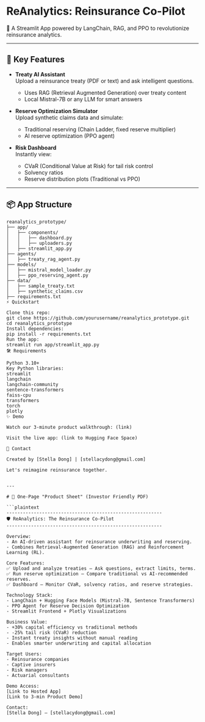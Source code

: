 # ReAnalytics: Reinsurance Co-Pilot

🚀 A Streamlit App powered by LangChain, RAG, and PPO to revolutionize reinsurance analytics.

---
## 🧠 Key Features

- **Treaty AI Assistant**  
  Upload a reinsurance treaty (PDF or text) and ask intelligent questions.
  - Uses RAG (Retrieval Augmented Generation) over treaty content
  - Local Mistral-7B or any LLM for smart answers

- **Reserve Optimization Simulator**  
  Upload synthetic claims data and simulate:
  - Traditional reserving (Chain Ladder, fixed reserve multiplier)
  - AI reserve optimization (PPO agent)

- **Risk Dashboard**  
  Instantly view:
  - CVaR (Conditional Value at Risk) for tail risk control
  - Solvency ratios
  - Reserve distribution plots (Traditional vs PPO)

---
## 📦 App Structure

```plaintext
reanalytics_prototype/
├── app/
│   ├── components/
│   │   ├── dashboard.py
│   │   ├── uploaders.py
│   ├── streamlit_app.py
├── agents/
│   ├── treaty_rag_agent.py
├── models/
│   ├── mistral_model_loader.py
│   ├── ppo_reserving_agent.py
├── data/
│   ├── sample_treaty.txt
│   ├── synthetic_claims.csv
├── requirements.txt
⚡ Quickstart

Clone this repo:
git clone https://github.com/yourusername/reanalytics_prototype.git
cd reanalytics_prototype
Install dependencies:
pip install -r requirements.txt
Run the app:
streamlit run app/streamlit_app.py
🛠️ Requirements

Python 3.10+
Key Python libraries:
streamlit
langchain
langchain-community
sentence-transformers
faiss-cpu
transformers
torch
plotly
✨ Demo

Watch our 3-minute product walkthrough: (link)

Visit the live app: (link to Hugging Face Space)

📩 Contact

Created by [Stella Dong] | [stellacydong@gmail.com]

Let's reimagine reinsurance together.


---

# 📄 One-Page "Product Sheet" (Investor Friendly PDF)

```plaintext
---------------------------------------------------------
🛡️ ReAnalytics: The Reinsurance Co-Pilot
---------------------------------------------------------

Overview:
- An AI-driven assistant for reinsurance underwriting and reserving.
- Combines Retrieval-Augmented Generation (RAG) and Reinforcement Learning (RL).

Core Features:
✅ Upload and analyze treaties — Ask questions, extract limits, terms.
✅ Run reserve optimization — Compare traditional vs AI-recommended reserves.
✅ Dashboard — Monitor CVaR, solvency ratios, and reserve strategies.

Technology Stack:
- LangChain + Hugging Face Models (Mistral-7B, Sentence Transformers)
- PPO Agent for Reserve Decision Optimization
- Streamlit Frontend + Plotly Visualizations

Business Value:
- +30% capital efficiency vs traditional methods
- -25% tail risk (CVaR) reduction
- Instant treaty insights without manual reading
- Enables smarter underwriting and capital allocation

Target Users:
- Reinsurance companies
- Captive insurers
- Risk managers
- Actuarial consultants

Demo Access:
[Link to Hosted App]
[Link to 3-min Product Demo]

Contact:
[Stella Dong] — [stellacydong@gmail.com]
